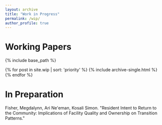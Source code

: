 ```yaml
---
layout: archive
title: "Work in Progress"
permalink: /wip/
author_profile: true
---
```

# Working Papers
{% include base_path %}

{% for post in site.wip | sort: 'priority' %}
  {% include archive-single.html %}
{% endfor %}



# In Preparation
Fisher, Megdalynn, Ari Ne'eman, Kosali Simon. "Resident Intent to Return to the Community: Implications of Facility Quality and Ownership on Transition Patterns."



<!---
{% include base_path %}

{% for post in site.prep | sort: 'priority' %}
  {% include archive-single-talk.html %}
{% endfor %}
